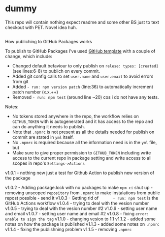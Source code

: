 # dummy
This repo will contain nothing expect readme and some other BS just to text checkout with PET. Novel idea huh. 

## 
How publiching to GitHub Packages works

To publish to GitHub Packages I've used [GitHub template](https://github.com/jurijsk/dummy/actions/new?category=continuous-integration&query=Publish+Node.js+Package+to+GitHub+Packages) with a couple of change, which include:
 * Changed default befaviour to only publish on `relese: types: [created]` (see lines:6-8) to publich on every commit.
 * Added git config calls to set `user.name` and `user.email` to avoid errors from git
 * Added `- run: npm version patch` (line:36) to automatically increment patch number (x.x.++)
 * Removed `- run: npm test` (around line ~20) cos i do not have any tests.

Notes:
 * No tokens stored anywhere in the repo, the workflow relies on `GITHUB_TOKEN` with is autogenerated and it has access to the repo and can do anything it needs to publish.
 * Note that `.npmrc` is not present as all the details needed for publish on commit are stated in `yml` itself.
 * No `.npmrc` is required because all the information need is in the `yml` file, but
 * Make sure to give proper permission to `GITHUB_TOKEN` including write access to the current repo in package setting and write access to all scopes in repo's `Settings->Actions` 


v1.0.1
	- nothing new just a test for Github Action to publish new version of the package

v1.0.2 
	- Adding package.lock with no packages to make `npm ci` shut up
	- removing unscoped `repository` from `.npmrc` to make instalations from public repost possible
	- send it
v1.0.3
	- Getting rid of `      - run: npm test` is the GitHub Actions workflow
v1.0.4
	- trying to deal with the vesion number
v1.0.5
	- trying to deal with the vesion number #2
v1.0.6
	- setting user name and email
v1.0.7
	- setting user name and email #2
v1.0.8
	- fixing `error: unable to sign the tag`
v1.1.0
	- changing vesion to 1.1
v1.1.2
	- added some notes on how the package is published
v1.1.3
	- added some notes on `.npmrc`
v1.1.4
	- fixing the publishning problem
v1.1.5
	- removing `.npmrc`